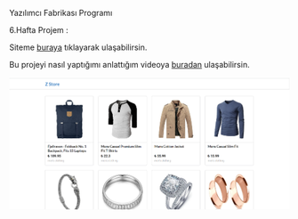 Yazılımcı Fabrikası Programı

6.Hafta Projem :

Siteme [buraya](https://serhatzunluoglu-react-axios-eticaret.netlify.app/) tıklayarak ulaşabilirsin.  

Bu projeyi nasıl yaptığımı anlattığım videoya [buradan](https://www.youtube.com/watch?v=9GZGOS75o-o&ab_channel=SerhatZunluo%C4%9Flu) ulaşabilirsin.


![alt text](https://github.com/serhatzunluoglu/7.Hafta-Redux-ve-Axios-Kullanimi-E-Ticaret/blob/85b65c79015357ca3ee2130f753068224ff22c8e/public/images/7.hafts-ss.png)
